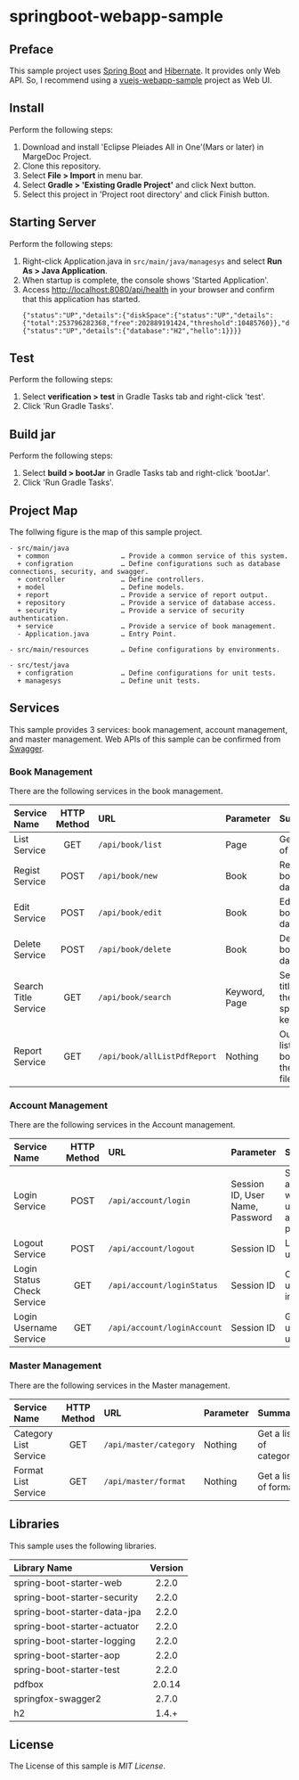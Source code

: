 # springboot-webapp-sample

## Preface
This sample project uses [Spring Boot](http://spring.io/projects/spring-boot) and [Hibernate](http://hibernate.org/). It provides only Web API. So, I recommend using a [vuejs-webapp-sample](https://github.com/ybkuroki/vuejs-webapp-sample) project as Web UI.

## Install
Perform the following steps:

1. Download and install 'Eclipse Pleiades All in One'(Mars or later) in MargeDoc Project.
1. Clone this repository.
1. Select **File > Import** in menu bar.
1. Select **Gradle > 'Existing Gradle Project'** and click Next button.
1. Select this project in 'Project root directory' and click Finish button.

## Starting Server
Perform the following steps:

1. Right-click Application.java in ``src/main/java/managesys`` and select **Run As > Java Application**.
1. When startup is complete, the console shows 'Started Application'.
1. Access [http://localhost:8080/api/health](http://localhost:8080/api/health) in your browser and confirm that this application has started.
    ```
    {"status":"UP","details":{"diskSpace":{"status":"UP","details":{"total":253796282368,"free":202889191424,"threshold":10485760}},"db":{"status":"UP","details":{"database":"H2","hello":1}}}}
    ```

## Test
Perform the following steps:

1. Select **verification > test**  in Gradle Tasks tab and right-click 'test'.
1. Click 'Run Gradle Tasks'.

## Build jar
Perform the following steps:

1. Select **build > bootJar**  in Gradle Tasks tab and right-click 'bootJar'.
1. Click 'Run Gradle Tasks'.

## Project Map
The follwing figure is the map of this sample project.

```
- src/main/java
  + common                  … Provide a common service of this system.
  + configration            … Define configurations such as database connections, security, and swagger.
  + controller              … Define controllers.
  + model                   … Define models.
  + report                  … Provide a service of report output.
  + repository              … Provide a service of database access.
  + security                … Provide a service of security authentication.
  + service                 … Provide a service of book management.
  - Application.java        … Entry Point.

- src/main/resources        … Define configurations by environments.

- src/test/java
  + configration            … Define configurations for unit tests.
  + managesys               … Define unit tests.
```

## Services
This sample provides 3 services: book management, account management, and master management.
Web APIs of this sample can be confirmed from [Swagger](http://localhost:8080/swagger-ui.html).

### Book Management
There are the following services in the book management.

|Service Name|HTTP Method|URL|Parameter|Summary|
|:---|:---:|:---|:---|:---|
|List Service|GET|``/api/book/list``|Page|Get a list of books.|
|Regist Service|POST|``/api/book/new``|Book|Regist a book data.|
|Edit Service|POST|``/api/book/edit``|Book|Edit a book data.|
|Delete Service|POST|``/api/book/delete``|Book|Delete a book data.|
|Search Title Service|GET|``/api/book/search``|Keyword, Page|Search a title with  the specified keyword.|
|Report Service|GET|``/api/book/allListPdfReport``|Nothing|Output a list of books to the PDF file.|

### Account Management
There are the following services in the Account management.

|Service Name|HTTP Method|URL|Parameter|Summary|
|:---|:---:|:---|:---|:---|
|Login Service|POST|``/api/account/login``|Session ID, User Name, Password|Session authentication with username and password.|
|Logout Service|POST|``/api/account/logout``|Session ID|Logout a user.|
|Login Status Check Service|GET|``/api/account/loginStatus``|Session ID|Check if the user is logged in.|
|Login Username Service|GET|``/api/account/loginAccount``|Session ID|Get the login user's username.|

### Master Management
There are the following services in the Master management.

|Service Name|HTTP Method|URL|Parameter|Summary|
|:---|:---:|:---|:---|:---|
|Category List Service|GET|``/api/master/category``|Nothing|Get a list of categories.|
|Format List Service|GET|``/api/master/format``|Nothing|Get a list of formats.|

## Libraries
This sample uses the following libraries.

|Library Name|Version|
|:---|:---:|
|spring-boot-starter-web|2.2.0|
|spring-boot-starter-security|2.2.0|
|spring-boot-starter-data-jpa|2.2.0|
|spring-boot-starter-actuator|2.2.0|
|spring-boot-starter-logging|2.2.0|
|spring-boot-starter-aop|2.2.0|
|spring-boot-starter-test|2.2.0|
|pdfbox|2.0.14|
|springfox-swagger2|2.7.0|
|h2|1.4.+|

## License
The License of this sample is *MIT License*.
